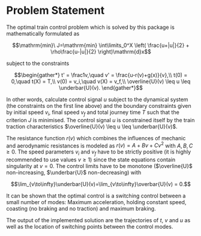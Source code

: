 # Problem Statement

The optimal train control problem which is solved by this package is mathematically formulated as
```math
\mathrm{min}\ J=\mathrm{min} \int\limits_0^X \left( \frac{u+|u|}{2} + \rho\frac{u-|u|}{2} \right)\mathrm{d}x
```
subject to the constraints
```math
\begin{gather*}
t' = \frac1v,\quad v' = \frac{u-r(v)+g(x)}{v},\\
t(0) = 0,\quad t(X) = T,\\
v(0) = v_i,\quad v(X) = v_f,\\
\overline{U}(v) \leq u \leq \underbar{U}(v).
\end{gather*}
```
In other words, calculate control signal $u$ subject to the dynamical system (the constraints on the first line above)
and the boundary constraints given by initial speed $v_i$, final speed $v_f$ and total journey time $T$ such that the
criterion $J$ is minimised. The control signal $u$ is constrained itself by the train traction characteristics
$\overline{U}(v) \leq u \leq \underbar{U}(v)$. 

The resistance function $r(v)$ which combines the influences of mechanic and
aerodynamic resistances is modeled as $r(v) = A + Bv + Cv^2$ with $A,B,C\geq0$. The speed parameters
$v_i$ and $v_f$ have to be strictly positive (it is highly recommended to use values $v\geq1$) since
the state equations contain singularity at $v=0$. The control limits have to be monotone ($\overline{U}$ non-increasing,
$\underbar{U}$ non-decreasing) with
```math
\lim_{v\to\infty}\underbar{U}(v)=\lim_{v\to\infty}\overbar{U}(v) = 0.
```

It can be shown that the optimal control is a switching control between a small number of modes: Maximum
acceleration, holding constant speed, coasting (no braking and no traction) and maximum braking.

The output of the implemented solution are the trajectories of $t$, $v$ and $u$ as well as the location of switching points between the control modes.